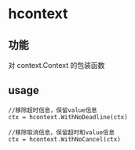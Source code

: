 # hcontext

## 功能

对 context.Context 的包装函数

## usage

```golang
//移除超时信息，保留value信息
ctx = hcontext.WithNoDeadline(ctx)

//移除取消信息，保留超时和value信息
ctx = hcontext.WithNoCancel(ctx)
```
